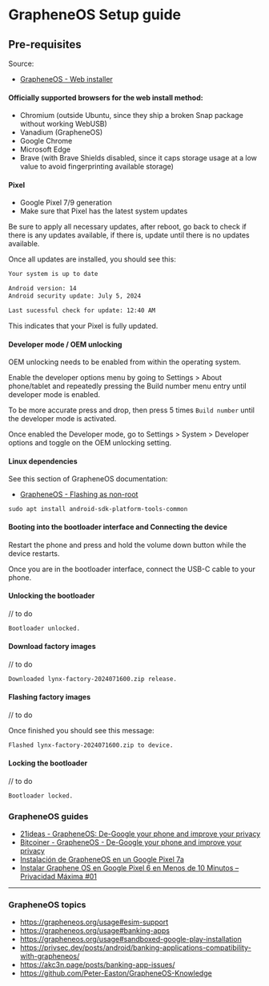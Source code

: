 # GrapheneOS Setup guide

## Pre-requisites

Source:

- [GrapheneOS - Web installer](https://grapheneos.org/install/web)

#### Officially supported browsers for the web install method:

- Chromium (outside Ubuntu, since they ship a broken Snap package without working WebUSB)
- Vanadium (GrapheneOS)
- Google Chrome
- Microsoft Edge
- Brave (with Brave Shields disabled, since it caps storage usage at a low value to avoid fingerprinting available storage)

#### Pixel

- Google Pixel 7/9 generation
- Make sure that Pixel has the latest system updates

Be sure to apply all necessary updates, after reboot, go back to check if there is any updates available, if there is, update until there is no updates available.

Once all updates are installed, you should see this:

```markdown
Your system is up to date

Android version: 14
Android security update: July 5, 2024

Last sucessful check for update: 12:40 AM
```

This indicates that your Pixel is fully updated.

#### Developer mode / OEM unlocking

OEM unlocking needs to be enabled from within the operating system.

Enable the developer options menu by going to Settings > About phone/tablet and repeatedly pressing the Build number menu entry until developer mode is enabled.

To be more accurate press and drop, then press 5 times `Build number` until the developer mode is activated.

Once enabled the Developer mode, go to Settings > System > Developer options and toggle on the OEM unlocking setting. 

#### Linux dependencies

See this section of GrapheneOS documentation:

- [GrapheneOS - Flashing as non-root](https://grapheneos.org/install/web#flashing-as-non-root)

```shell
sudo apt install android-sdk-platform-tools-common
```

#### Booting into the bootloader interface and Connecting the device

Restart the phone and press and hold the volume down button while the device restarts.

Once you are in the bootloader interface, connect the USB-C cable to your phone.

#### Unlocking the bootloader

// to do

```markdown
Bootloader unlocked.
```

#### Download factory images

// to do

```markdown
Downloaded lynx-factory-2024071600.zip release.
```

#### Flashing factory images

// to do

Once finished you should see this message:

```markdown
Flashed lynx-factory-2024071600.zip to device.
```

#### Locking the bootloader

// to do

```markdown
Bootloader locked.
```

### GrapheneOS guides

- [21ideas - GrapheneOS: De-Google your phone and improve your privacy](https://21ideas.org/en/grapheneos/)
- [Bitcoiner - GrapheneOS - De-Google your phone and improve your privacy](https://bitcoiner.guide/grapheneos/)
- [Instalación de GrapheneOS en un Google Pixel 7a](https://www.manelrodero.com/blog/instalacion-de-grapheneos-en-un-google-pixel-7a)
- [Instalar Graphene OS en Google Pixel 6 en Menos de 10 Minutos – Privacidad Máxima #01](https://www.youtube.com/watch?v=KuE6ROGxp_A)

--------------------------

### GrapheneOS topics

- https://grapheneos.org/usage#esim-support
- https://grapheneos.org/usage#banking-apps
- https://grapheneos.org/usage#sandboxed-google-play-installation
- https://privsec.dev/posts/android/banking-applications-compatibility-with-grapheneos/
- https://akc3n.page/posts/banking-app-issues/
- https://github.com/Peter-Easton/GrapheneOS-Knowledge